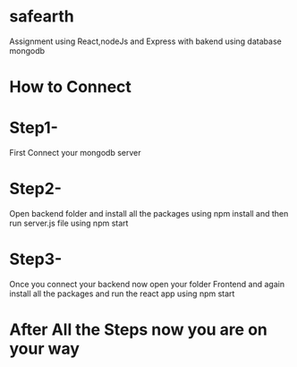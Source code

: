 # safearth
Assignment using React,nodeJs and Express with bakend using database mongodb

# How to Connect

# Step1- 
First Connect your mongodb server
# Step2-
Open backend folder and install all the packages using npm install
and then run server.js file using npm start
# Step3-
Once you connect your backend now open your folder Frontend and again install all the packages and 
run the react app using npm start

# After All the Steps now you are on your way
